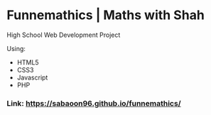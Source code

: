# Funnemathics | Maths with Shah
High School Web Development Project 

Using:
- HTML5
- CSS3
- Javascript
- PHP

### Link: https://sabaoon96.github.io/funnemathics/

